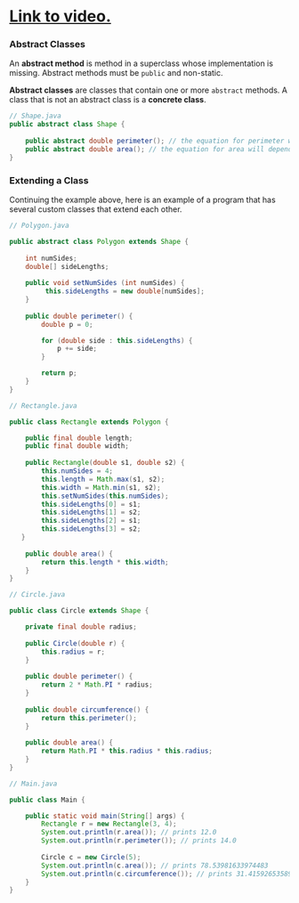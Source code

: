 # [Link to video.](https://www.youtube.com/watch?v=LBa_2OB6-js&list=PLVD25niNi0BmTEl0Ek3UtHR41o5kURAh8)

### Abstract Classes

An **abstract method** is method in a superclass whose implementation is missing. Abstract methods must be `public` and non-static.

**Abstract classes** are classes that contain one or more `abstract` methods. A class that is not an abstract class is a **concrete class**. 

```java
// Shape.java
public abstract class Shape {
  
    public abstract double perimeter(); // the equation for perimeter will depend on the shape
    public abstract double area(); // the equation for area will depend on the shape
}
```

### Extending a Class

Continuing the example above, here is an example of a program that has several custom classes that extend each other. 

```java
// Polygon.java

public abstract class Polygon extends Shape {
  
    int numSides;
    double[] sideLengths;
  
    public void setNumSides (int numSides) {
         this.sideLengths = new double[numSides];
    }
    
    public double perimeter() {
        double p = 0;

        for (double side : this.sideLengths) {
            p += side;
        }

        return p;
    }
}
```

```java
// Rectangle.java

public class Rectangle extends Polygon {

    public final double length;
    public final double width;
    
    public Rectangle(double s1, double s2) {
        this.numSides = 4;
        this.length = Math.max(s1, s2);
        this.width = Math.min(s1, s2);
        this.setNumSides(this.numSides);
        this.sideLengths[0] = s1;
        this.sideLengths[1] = s2;
        this.sideLengths[2] = s1;
        this.sideLengths[3] = s2;
   }
    
    public double area() {
        return this.length * this.width;
    }  
}
```

```java
// Circle.java

public class Circle extends Shape {

    private final double radius;
    
    public Circle(double r) {
        this.radius = r;
    }
   
    public double perimeter() {
        return 2 * Math.PI * radius;
    }
  
    public double circumference() {
        return this.perimeter();
    }
    
    public double area() {
        return Math.PI * this.radius * this.radius;
    }  
}
```

```java
// Main.java

public class Main {

    public static void main(String[] args) {
        Rectangle r = new Rectangle(3, 4);
        System.out.println(r.area()); // prints 12.0
        System.out.println(r.perimeter()); // prints 14.0
    
        Circle c = new Circle(5);
        System.out.println(c.area()); // prints 78.53981633974483
        System.out.println(c.circumference()); // prints 31.41592653589793
    }
}
```
